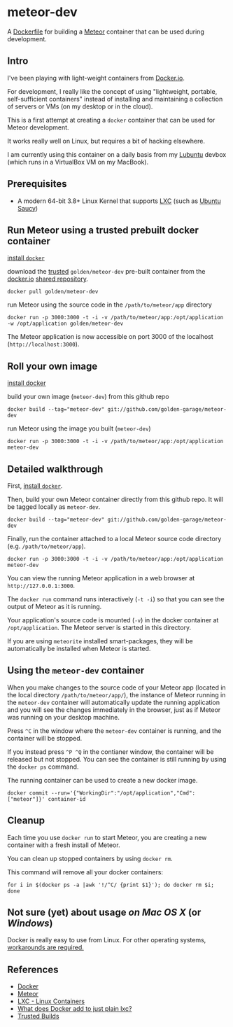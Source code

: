 meteor-dev
==========

A [Dockerfile](http://docs.docker.io/en/latest/reference/builder/) 
for building a [Meteor](http://www.meteor.com) container
that can be used during development.


Intro
-----

I've been playing with light-weight containers from [Docker.io](http://docker.io). 

For development, I really like the concept of using "lightweight, portable, self-sufficient containers" instead of
installing and maintaining a collection of servers or VMs (on my desktop or in the cloud).

This is a first attempt at creating a `docker` container that can be used for Meteor development.

It works really well on Linux, but requires a bit of hacking elsewhere. 

I am currently using this container on a daily basis from my [Lubuntu](http://lubuntu.net/) devbox (which runs in a VirtualBox VM on my MacBook).


Prerequisites
-------------

- A modern 64-bit 3.8+ Linux Kernel that supports [LXC](https://linuxcontainers.org/) (such as [Ubuntu Saucy](http://releases.ubuntu.com/13.10/))
 

Run Meteor using a trusted prebuilt docker container
----------------------------------------------------

[install `docker`](https://www.docker.io/gettingstarted/#h_installation)

download the [trusted](http://docs.docker.io/en/latest/use/workingwithrepository/#trusted-builds) 
`golden/meteor-dev` pre-built container from the [docker.io](http://docker.io) 
[shared repository](https://index.docker.io/).

    docker pull golden/meteor-dev


run Meteor using the source code in the `/path/to/meteor/app` directory

    docker run -p 3000:3000 -t -i -v /path/to/meteor/app:/opt/application -w /opt/application golden/meteor-dev


The Meteor application is now accessible on port 3000 of the localhost (`http://localhost:3000`).


Roll your own image
-------------------

[install docker](https://www.docker.io/gettingstarted/#h_installation)

build your own image (`meteor-dev`) from this github repo

    docker build --tag="meteor-dev" git://github.com/golden-garage/meteor-dev
    

run Meteor using the image you built (`meteor-dev`)

    docker run -p 3000:3000 -t -i -v /path/to/meteor/app:/opt/application meteor-dev



Detailed walkthrough
--------------------

First, [install `docker`](https://www.docker.io/gettingstarted/#h_installation). 


Then, build your own Meteor container directly from this github repo. It will be tagged locally as `meteor-dev`.

    docker build --tag="meteor-dev" git://github.com/golden-garage/meteor-dev


Finally, run the container attached to a local Meteor source code directory (e.g. `/path/to/meteor/app`).

    docker run -p 3000:3000 -t -i -v /path/to/meteor/app:/opt/application meteor-dev


You can view the running Meteor application in a web browser at `http://127.0.0.1:3000`.


The `docker run` command runs interactively (`-t -i`) so that you can see the output of Meteor as it is running.

Your application's source code is mounted (`-v`) in the docker container at `/opt/application`. The Meteor server is started in this directory.

If you are using `meteorite` installed smart-packages, they will be automatically be installed when Meteor is started.


Using the `meteor-dev` container
--------------------------------

When you make changes to the source code of your Meteor app (located in the local directory `/path/to/meteor/app/`), 
the instance of Meteor running in the `meteor-dev` container will automatically update the running application and you will see the changes immediately in the browser, just as if Meteor was running on your desktop machine.

Press `^C` in the window where the `meteor-dev` container is running, and the container will be stopped.

If you instead press `^P ^Q` in the contianer window, the container will be released but not stopped. You can see the container is still running by using the `docker ps` command.

The running container can be used to create a new docker image.

    docker commit --run='{"WorkingDir":"/opt/application","Cmd":["meteor"]}' container-id




Cleanup
-------

Each time you use `docker run` to start Meteor, you are creating a new container with a fresh install of Meteor. 

You can clean up stopped containers by using `docker rm`.

This command will remove all your docker containers:

    for i in $(docker ps -a |awk '!/^C/ {print $1}'); do docker rm $i; done



Not sure (yet) about usage *on Mac OS X* (or *Windows*)
-------------------------------------------------------

Docker is really easy to use from Linux. For other operating systems, 
[workarounds are required.](https://github.com/boot2docker/boot2docker/blob/master/doc/WORKAROUNDS.md)



References
----------

- [Docker](http://docker.io)
- [Meteor](http://meteor.com)
- [LXC - Linux Containers](https://linuxcontainers.org/)
- [What does Docker add to just plain lxc?](http://stackoverflow.com/questions/17989306/what-does-docker-add-to-just-plain-lxc)
- [Trusted Builds](http://docs.docker.io/en/latest/use/workingwithrepository/#trusted-builds)
